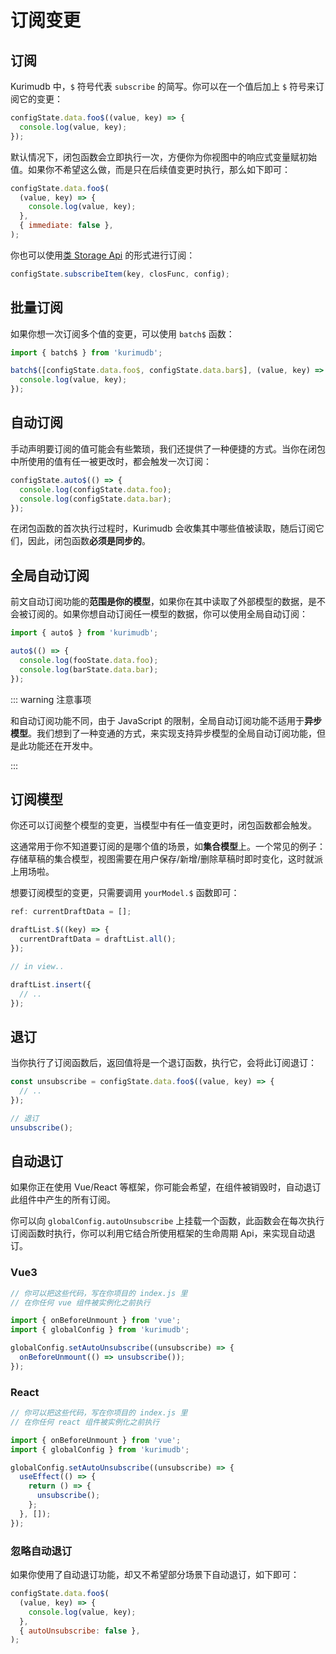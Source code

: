 # 订阅变更

## 订阅

Kurimudb 中，`$` 符号代表 `subscribe` 的简写。你可以在一个值后加上 `$` 符号来订阅它的变更：

```js
configState.data.foo$((value, key) => {
  console.log(value, key);
});
```

默认情况下，闭包函数会立即执行一次，方便你为你视图中的响应式变量赋初始值。如果你不希望这么做，而是只在后续值变更时执行，那么如下即可：

```js {5}
configState.data.foo$(
  (value, key) => {
    console.log(value, key);
  },
  { immediate: false },
);
```

你也可以使用[类 Storage Api](/docs/model/#%E7%B1%BB-storage-api) 的形式进行订阅：

```js
configState.subscribeItem(key, closFunc, config);
```

## 批量订阅

如果你想一次订阅多个值的变更，可以使用 `batch$` 函数：

```js
import { batch$ } from 'kurimudb';

batch$([configState.data.foo$, configState.data.bar$], (value, key) => {
  console.log(value, key);
});
```

## 自动订阅

手动声明要订阅的值可能会有些繁琐，我们还提供了一种便捷的方式。当你在闭包中所使用的值有任一被更改时，都会触发一次订阅：

```js
configState.auto$(() => {
  console.log(configState.data.foo);
  console.log(configState.data.bar);
});
```

在闭包函数的首次执行过程时，Kurimudb 会收集其中哪些值被读取，随后订阅它们，因此，闭包函数**必须是同步的**。

## 全局自动订阅

前文自动订阅功能的**范围是你的模型**，如果你在其中读取了外部模型的数据，是不会被订阅的。如果你想自动订阅任一模型的数据，你可以使用全局自动订阅：

```js
import { auto$ } from 'kurimudb';

auto$(() => {
  console.log(fooState.data.foo);
  console.log(barState.data.bar);
});
```

::: warning 注意事项

和自动订阅功能不同，由于 JavaScript 的限制，全局自动订阅功能不适用于**异步模型**。我们想到了一种变通的方式，来实现支持异步模型的全局自动订阅功能，但是此功能还在开发中。

:::

## 订阅模型

你还可以订阅整个模型的变更，当模型中有任一值变更时，闭包函数都会触发。

这通常用于你不知道要订阅的是哪个值的场景，如**集合模型**上。一个常见的例子：存储草稿的集合模型，视图需要在用户保存/新增/删除草稿时即时变化，这时就派上用场啦。

想要订阅模型的变更，只需要调用 `yourModel.$` 函数即可：

```js {3,4,5}
ref: currentDraftData = [];

draftList.$((key) => {
  currentDraftData = draftList.all();
});

// in view..

draftList.insert({
  // ..
});
```

## 退订

当你执行了订阅函数后，返回值将是一个退订函数，执行它，会将此订阅退订：

```js
const unsubscribe = configState.data.foo$((value, key) => {
  // ..
});

// 退订
unsubscribe();
```

## 自动退订

如果你正在使用 Vue/React 等框架，你可能会希望，在组件被销毁时，自动退订此组件中产生的所有订阅。

你可以向 `globalConfig.autoUnsubscribe` 上挂载一个函数，此函数会在每次执行订阅函数时执行，你可以利用它结合所使用框架的生命周期 Api，来实现自动退订。

### Vue3

```js
// 你可以把这些代码，写在你项目的 index.js 里
// 在你任何 vue 组件被实例化之前执行

import { onBeforeUnmount } from 'vue';
import { globalConfig } from 'kurimudb';

globalConfig.setAutoUnsubscribe((unsubscribe) => {
  onBeforeUnmount(() => unsubscribe());
});
```

### React

```js
// 你可以把这些代码，写在你项目的 index.js 里
// 在你任何 react 组件被实例化之前执行

import { onBeforeUnmount } from 'vue';
import { globalConfig } from 'kurimudb';

globalConfig.setAutoUnsubscribe((unsubscribe) => {
  useEffect(() => {
    return () => {
      unsubscribe();
    };
  }, []);
});
```

### 忽略自动退订

如果你使用了自动退订功能，却又不希望部分场景下自动退订，如下即可：

```js {5}
configState.data.foo$(
  (value, key) => {
    console.log(value, key);
  },
  { autoUnsubscribe: false },
);
```
